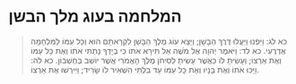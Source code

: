 # המלחמה בעוג מלך הבשן

> כא לג: וַיִּפְנוּ וַיַּעֲלוּ דֶּרֶךְ הַבָּשָׁן; וַיֵּצֵא עוֹג מֶלֶךְ הַבָּשָׁן לִקְרָאתָם הוּא וְכָל עַמּוֹ לַמִּלְחָמָה אֶדְרֶעִי.
> כא לד: וַיֹּאמֶר יְהוָה אֶל מֹשֶׁה אַל תִּירָא אֹתוֹ כִּי בְיָדְךָ נָתַתִּי אֹתוֹ וְאֶת כָּל עַמּוֹ וְאֶת אַרְצוֹ; וְעָשִׂיתָ לּוֹ כַּאֲשֶׁר עָשִׂיתָ לְסִיחֹן מֶלֶךְ הָאֱמֹרִי אֲשֶׁר יוֹשֵׁב בְּחֶשְׁבּוֹן.
> כא לה: וַיַּכּוּ אֹתוֹ וְאֶת בָּנָיו וְאֶת כָּל עַמּוֹ עַד בִּלְתִּי הִשְׁאִיר לוֹ שָׂרִיד; וַיִּירְשׁוּ אֶת אַרְצוֹ. 
 

